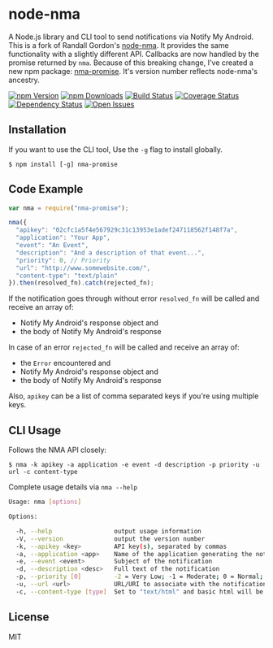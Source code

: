 # node-nma

A Node.js library and CLI tool to send notifications via Notify My Android. This is a fork of Randall Gordon's [node-nma](https://github.com/randallgordon/node-nma). It provides the same functionality with a slightly different API. Callbacks are now handled by the promise returned by `nma`. Because of this breaking change, I've created a new npm package: [nma-promise][npm-url]. It's version number reflects node-nma's ancestry.

[![npm Version][npm-image]][npm-url] [![npm Downloads][downloads-image]][downloads-url] [![Build Status][travis-image]][travis-url] [![Coverage Status][coveralls-image]][coveralls-url] [![Dependency Status][david-image]][david-url] [![Open Issues][issues-image]][issues-url]

## Installation

If you want to use the CLI tool, Use the `-g` flag to install globally.

    $ npm install [-g] nma-promise

## Code Example

```javascript
var nma = require("nma-promise");

nma({
  "apikey": "02cfc1a5f4e567929c31c13953e1adef247118562f148f7a",
  "application": "Your App",
  "event": "An Event",
  "description": "And a description of that event...",
  "priority": 0, // Priority
  "url": "http://www.somewebsite.com/",
  "content-type": "text/plain"
}).then(resolved_fn).catch(rejected_fn);
```
If the notification goes through without error `resolved_fn` will be called and receive an array of:

- Notify My Android's response object and
- the body of Notify My Android's response

In case of an error `rejected_fn` will be called and receive an array of:

- the `Error` encountered and 
- Notify My Android's response object and
- the body of Notify My Android's response

Also, `apikey` can be a list of comma separated keys if you're using multiple keys.

## CLI Usage

Follows the NMA API closely:

    $ nma -k apikey -a application -e event -d description -p priority -u url -c content-type

Complete usage details via `nma --help`

```sh
Usage: nma [options]

Options:

  -h, --help                 output usage information
  -V, --version              output the version number
  -k, --apikey <key>         API key(s), separated by commas
  -a, --application <app>    Name of the application generating the notification
  -e, --event <event>        Subject of the notification
  -d, --description <desc>   Full text of the notification
  -p, --priority [0]         -2 = Very Low; -1 = Moderate; 0 = Normal; 1 = High; 2 = Emergency
  -u, --url <url>            URL/URI to associate with the notification
  -c, --content-type [type]  Set to "text/html" and basic html will be rendered while displaying the notification
```

## License

MIT

[npm-image]: http://img.shields.io/npm/v/nma-promise.svg
[npm-url]: http://npm.im/nma-promise
[downloads-image]: http://img.shields.io/npm/dm/nma-promise.svg
[downloads-url]: http://npm.im/nma-promise
[travis-image]: https://secure.travis-ci.org/bartt/node-nma.png
[travis-url]: http://travis-ci.org/bartt/node-nma
[coveralls-image]: https://img.shields.io/coveralls/bartt/node-nma.svg
[coveralls-url]: https://coveralls.io/r/bartt/node-nma
[david-image]: https://david-dm.org/bartt/node-nma.png
[david-url]: https://david-dm.org/bartt/node-nma
[issues-image]: http://img.shields.io/github/issues/bartt/node-nma.svg
[issues-url]: https://github.com/bartt/node-nma/issues

